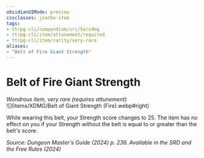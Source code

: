 ```yaml
---
obsidianUIMode: preview
cssclasses: json5e-item
tags:
- ttrpg-cli/compendium/src/5e/xdmg
- ttrpg-cli/item/attunement/required
- ttrpg-cli/item/rarity/very-rare
aliases: 
- "Belt of Fire Giant Strength"
---
```

# Belt of Fire Giant Strength
*Wondrous item, very rare (requires attunement)*  
![](items/XDMG/Belt of Giant Strength (Fire).webp#right)


While wearing this belt, your Strength score changes to 25. The item has no effect on you if your Strength without the belt is equal to or greater than the belt's score.

*Source: Dungeon Master's Guide (2024) p. 236. Available in the <span title='Systems Reference Document (5.2)'>SRD</span> and the Free Rules (2024)*